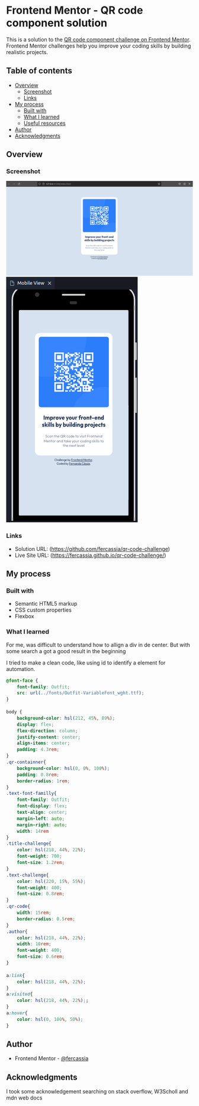 # Frontend Mentor - QR code component solution

This is a solution to the [QR code component challenge on Frontend Mentor](https://www.frontendmentor.io/challenges/qr-code-component-iux_sIO_H). Frontend Mentor challenges help you improve your coding skills by building realistic projects. 

## Table of contents

- [Overview](#overview)
  - [Screenshot](#screenshot)
  - [Links](#links)
- [My process](#my-process)
  - [Built with](#built-with)
  - [What I learned](#what-i-learned)
  - [Useful resources](#useful-resources)
- [Author](#author)
- [Acknowledgments](#acknowledgments)


## Overview

### Screenshot

![](./screenshot/desktop-challenge.png)
![](./screenshot/mobile-challenge.png)


### Links

- Solution URL: (https://github.com/fercassia/qr-code-challenge)
- Live Site URL: (https://fercassia.github.io/qr-code-challenge/)

## My process

### Built with

- Semantic HTML5 markup
- CSS custom properties
- Flexbox


### What I learned

For me, was difficult to understand how to allign a div in de center. But with some search a got a good result in the beginning

I tried to make a clean code, like using id to identify a element for automation.

```css
@font-face {
    font-family: Outfit;
    src: url(../fonts/Outfit-VariableFont_wght.ttf);
}

body {
    background-color: hsl(212, 45%, 89%);
    display: flex;
    flex-direction: column;
    justify-content: center;
    align-items: center;
    padding: 4.3rem;
}
.qr-containner{
    background-color: hsl(0, 0%, 100%);
    padding: 0.8rem;
    border-radius: 1rem;
}
.text-font-familly{
    font-family: Outfit;
    font-display: flex;
    text-align: center;
    margin-left: auto;
    margin-right: auto;
    width: 14rem
}
.title-challenge{
    color: hsl(218, 44%, 22%);
    font-weight: 700;
    font-size: 1.2rem;
}
.text-challenge{
    color: hsl(220, 15%, 55%);
    font-weight: 400;
    font-size: 0.8rem;
}
.qr-code{
    width: 15rem;
    border-radius: 0.5rem;
}
.author{
    color: hsl(218, 44%, 22%);
    width: 10rem;
    font-weight: 400;
    font-size: 0.6rem;
}

a:link{
    color: hsl(218, 44%, 22%);
}
a:visited{
    color: hsl(218, 44%, 22%);;
}
a:hover{
    color: hsl(0, 100%, 50%);
}

```

## Author

- Frontend Mentor - [@fercassia](https://www.frontendmentor.io/profile/fercassia)

## Acknowledgments

I took some acknowledgement searching on stack overflow, W3Scholl and mdn web docs